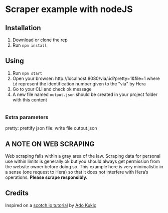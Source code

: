 # Scraper example with nodeJS

## Installation
1. Download or clone the rep
2. Run `npm install`

## Using
1. Run `npm start`
2. Open your browser: http://localhost:8080/via/:id?pretty=1&file=1 where `id` represent the identification number given to the "via" by Hera
3. Go to your CLI and check ok message
4. A new file named `output.json` should be created in your project folder with this content
```

```

### Extra parameters
pretty: prettify json
file: write file output.json

## A NOTE ON WEB SCRAPING
Web scraping falls within a gray area of the law. Scraping data for personal use within limits is generally ok but you should always get permission from the website owner before doing so. This example here is very minimalistic in a sense (one request to Hera) so that it does not interfere with Hera’s operations. <strong>Please scrape responsibly.</strong>

## Credits
Inspired on a [scotch.io tutorial](https://scotch.io/tutorials/scraping-the-web-with-node-js) by [Ado Kukic](https://github.com/kukicado)
